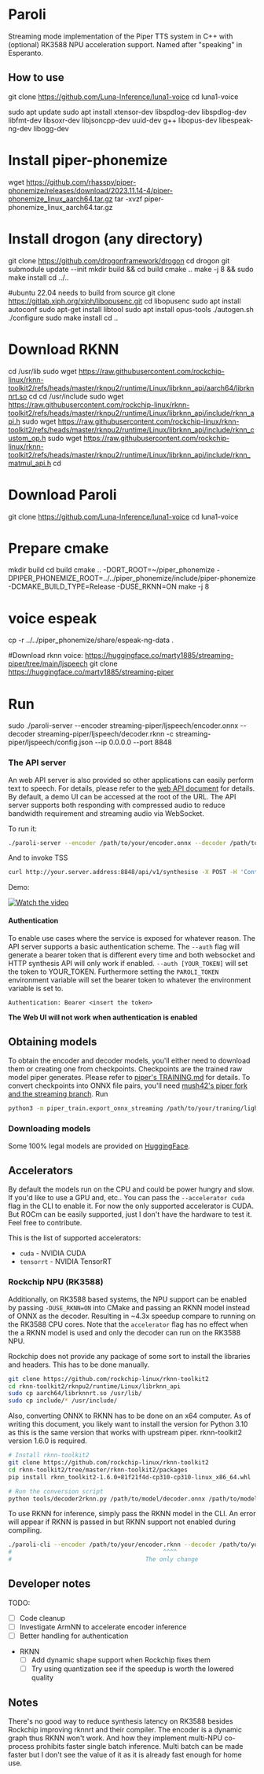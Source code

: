 # Paroli

Streaming mode implementation of the Piper TTS system in C++ with (optional) RK3588 NPU acceleration support. Named after "speaking" in Esperanto.

## How to use

git clone https://github.com/Luna-Inference/luna1-voice
cd luna1-voice

sudo apt update
sudo apt install xtensor-dev libspdlog-dev libspdlog-dev libfmt-dev libsoxr-dev libjsoncpp-dev uuid-dev g++ libopus-dev libespeak-ng-dev libogg-dev


# Install piper-phonemize
wget https://github.com/rhasspy/piper-phonemize/releases/download/2023.11.14-4/piper-phonemize_linux_aarch64.tar.gz
tar -xvzf piper-phonemize_linux_aarch64.tar.gz

# Install drogon (any directory)
git clone https://github.com/drogonframework/drogon
cd drogon
git submodule update --init
mkdir build && cd build
cmake ..
make -j 8 && sudo make install
cd ../..

#ubuntu 22.04 needs to build from source
git clone https://gitlab.xiph.org/xiph/libopusenc.git
cd libopusenc
sudo apt install autoconf
sudo apt-get install libtool
sudo apt install opus-tools
./autogen.sh
./configure
sudo make install
cd ..



# Download RKNN
cd /usr/lib
sudo wget https://raw.githubusercontent.com/rockchip-linux/rknn-toolkit2/refs/heads/master/rknpu2/runtime/Linux/librknn_api/aarch64/librknnrt.so
cd 
cd /usr/include
sudo wget https://raw.githubusercontent.com/rockchip-linux/rknn-toolkit2/refs/heads/master/rknpu2/runtime/Linux/librknn_api/include/rknn_api.h
sudo wget https://raw.githubusercontent.com/rockchip-linux/rknn-toolkit2/refs/heads/master/rknpu2/runtime/Linux/librknn_api/include/rknn_custom_op.h
sudo wget https://raw.githubusercontent.com/rockchip-linux/rknn-toolkit2/refs/heads/master/rknpu2/runtime/Linux/librknn_api/include/rknn_matmul_api.h
cd

# Download Paroli
git clone https://github.com/Luna-Inference/luna1-voice
cd luna1-voice
# Prepare cmake
mkdir build
cd build
cmake .. -DORT_ROOT=~/piper_phonemize -DPIPER_PHONEMIZE_ROOT=../../piper_phonemize/include/piper-phonemize -DCMAKE_BUILD_TYPE=Release -DUSE_RKNN=ON
make -j 8


# voice espeak
cp -r ../../piper_phonemize/share/espeak-ng-data .

#Download rknn voice: https://huggingface.co/marty1885/streaming-piper/tree/main/ljspeech
git clone https://huggingface.co/marty1885/streaming-piper

# Run
sudo ./paroli-server --encoder streaming-piper/ljspeech/encoder.onnx --decoder streaming-piper/ljspeech/decoder.rknn -c streaming-piper/ljspeech/config.json --ip 0.0.0.0 --port 8848

### The API server

An web API server is also provided so other applications can easily perform text to speech. For details, please refer to the [web API document](paroli-server/docs/web_api.md) for details. By default, a demo UI can be accessed at the root of the URL. The API server supports both responding with compressed audio to reduce bandwidth requirement and streaming audio via WebSocket. 

To run it:

```bash
./paroli-server --encoder /path/to/your/encoder.onnx --decoder /path/to/your/decoder.onnx -c /path/to/your/model.json --ip 0.0.0.0 --port 8848
```

And to invoke TSS

```bash
curl http://your.server.address:8848/api/v1/synthesise -X POST -H 'Content-Type: application/json' -d '{"text": "To be or not to be, that is the question"}' > test.opus
```

Demo:

[![Watch the video](https://img.youtube.com/vi/QkIF9FBrAM8/maxresdefault.jpg)](https://youtu.be/QkIF9FBrAM8)

#### Authentication

To enable use cases where the service is exposed for whatever reason. The API server supports a basic authentication scheme. The `--auth` flag will generate a bearer token that is different every time and both websocket and HTTP synthesis API will only work if enabled. `--auth [YOUR_TOKEN]` will set the token to YOUR_TOKEN. Furthermore setting the `PAROLI_TOKEN` environment variable will set the bearer token to whatever the environment variable is set to.

```plaintext
Authentication: Bearer <insert the token>
```

**The Web UI will not work when authentication is enabled**

## Obtaining models

To obtain the encoder and decoder models, you'll either need to download them or creating one from checkpoints. Checkpoints are the trained raw model piper generates. Please refer to [piper's TRAINING.md](https://github.com/rhasspy/piper/blob/master/TRAINING.md) for details. To convert checkpoints into ONNX file pairs, you'll need [mush42's piper fork and the streaming branch](https://github.com/mush42/piper/tree/streaming). Run

```bash
python3 -m piper_train.export_onnx_streaming /path/to/your/traning/lighting_logs/version_0/checkpoints/blablablas.ckpt /path/to/output/directory
```

### Downloading models

Some 100% legal models are provided on [HuggingFace](https://huggingface.co/marty1885/streaming-piper/tree/main).

## Accelerators

By default the models run on the CPU and could be power hungry and slow. If you'd like to use a GPU and, etc.. You can pass the `--accelerator cuda` flag in the CLI to enable it. For now the only supported accelerator is CUDA. But ROCm can be easily supported, just I don't have the hardware to test it. Feel free to contribute.

This is the list of supported accelerators:
* `cuda` - NVIDIA CUDA
* `tensorrt` - NVIDIA TensorRT


### Rockchip NPU (RK3588)

Additionally, on RK3588 based systems, the NPU support can be enabled by passing `-DUSE_RKNN=ON` into CMake and passing an RKNN model instead of ONNX as the decoder. Resulting in ~4.3x speedup compare to running on the RK3588 CPU cores. Note that the `accelerator` flag has no effect when the a RKNN model is used and only the decoder can run on the RK3588 NPU.

Rockchip does not provide any package of some sort to install the libraries and headers. This has to be done manually.

```bash
git clone https://github.com/rockchip-linux/rknn-toolkit2
cd rknn-toolkit2/rknpu2/runtime/Linux/librknn_api
sudo cp aarch64/librknnrt.so /usr/lib/
sudo cp include/* /usr/include/
```

Also, converting ONNX to RKNN has to be done on an x64 computer. As of writing this document, you likely want to install the version for Python 3.10 as this is the same version that works with upstream piper. rknn-toolkit2 version 1.6.0 is required.

```bash
# Install rknn-toolkit2
git clone https://github.com/rockchip-linux/rknn-toolkit2
cd rknn-toolkit2/tree/master/rknn-toolkit2/packages
pip install rknn_toolkit2-1.6.0+81f21f4d-cp310-cp310-linux_x86_64.whl

# Run the conversion script
python tools/decoder2rknn.py /path/to/model/decoder.onnx /path/to/model/decoder.rknn
```

To use RKNN for inference, simply pass the RKNN model in the CLI. An error will appear if RKNN is passed in but RKNN support not enabled during compiling.

```bash
./paroli-cli --encoder /path/to/your/encoder.rknn --decoder /path/to/your/decoder.onnx -c /path/to/your/model.json
#                                           ^^^^
#                                      The only change
```

## Developer notes

TODO:

- [ ] Code cleanup
- [ ] Investigate ArmNN to accelerate encoder inference
- [ ] Better handling for authentication
* RKNN
    - [ ] Add dynamic shape support when Rockchip fixes them
    - [ ] Try using quantization see if the speedup is worth the lowered quality

## Notes

There's no good way to reduce synthesis latency on RK3588 besides Rockchip improving rknnrt and their compiler. The encoder is a dynamic graph thus RKNN won't work. And how they implement multi-NPU co-process prohibits faster single batch inference. Multi batch can be made faster but I don't see the value of it as it is already fast enough for home use.
